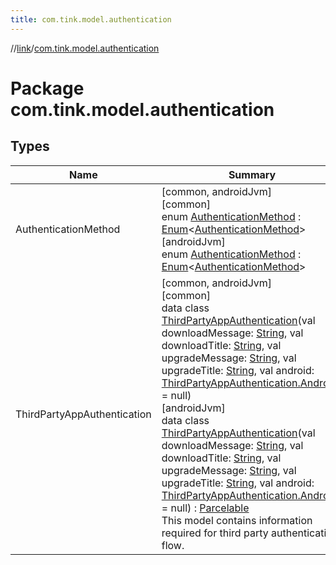 ```yaml
---
title: com.tink.model.authentication
---
```

//[link](../../index.html)/[com.tink.model.authentication](index.html)



# Package com.tink.model.authentication



## Types


| Name | Summary |
|---|---|
| AuthenticationMethod | [common, androidJvm]<br>[common]<br>enum [AuthenticationMethod]([common]-authentication-method/index.html) : [Enum](https://kotlinlang.org/api/latest/jvm/stdlib/kotlin/-enum/index.html)&lt;[AuthenticationMethod]([common]-authentication-method/index.html)&gt; <br>[androidJvm]<br>enum [AuthenticationMethod]([android-jvm]-authentication-method/index.html) : [Enum](https://kotlinlang.org/api/latest/jvm/stdlib/kotlin/-enum/index.html)&lt;[AuthenticationMethod]([android-jvm]-authentication-method/index.html)&gt; |
| ThirdPartyAppAuthentication | [common, androidJvm]<br>[common]<br>data class [ThirdPartyAppAuthentication]([common]-third-party-app-authentication/index.html)(val downloadMessage: [String](https://kotlinlang.org/api/latest/jvm/stdlib/kotlin/-string/index.html), val downloadTitle: [String](https://kotlinlang.org/api/latest/jvm/stdlib/kotlin/-string/index.html), val upgradeMessage: [String](https://kotlinlang.org/api/latest/jvm/stdlib/kotlin/-string/index.html), val upgradeTitle: [String](https://kotlinlang.org/api/latest/jvm/stdlib/kotlin/-string/index.html), val android: [ThirdPartyAppAuthentication.Android]([common]-third-party-app-authentication/-android/index.html)? = null)<br>[androidJvm]<br>data class [ThirdPartyAppAuthentication]([android-jvm]-third-party-app-authentication/index.html)(val downloadMessage: [String](https://kotlinlang.org/api/latest/jvm/stdlib/kotlin/-string/index.html), val downloadTitle: [String](https://kotlinlang.org/api/latest/jvm/stdlib/kotlin/-string/index.html), val upgradeMessage: [String](https://kotlinlang.org/api/latest/jvm/stdlib/kotlin/-string/index.html), val upgradeTitle: [String](https://kotlinlang.org/api/latest/jvm/stdlib/kotlin/-string/index.html), val android: [ThirdPartyAppAuthentication.Android]([android-jvm]-third-party-app-authentication/-android/index.html)? = null) : [Parcelable](https://developer.android.com/reference/kotlin/android/os/Parcelable.html)<br>This model contains information required for third party authentication flow. |

